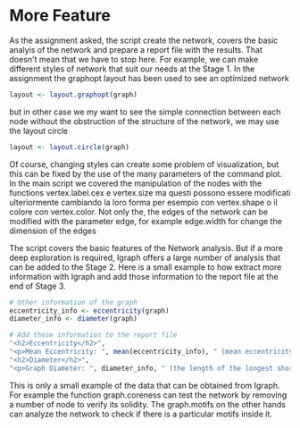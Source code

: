 # More Feature
As the assignment asked, the script create the network, covers the basic analyis  of the network and prepare a report file with the results. That doesn't mean that we have to stop here. For example, we can make different styles of network that suit our needs at the Stage 1. In the assignment the graphopt layout has been used to see an optimized network

```R
layout <- layout.graphopt(graph)
```
but in other case we my want to see the simple connection between each node without the obstruction of the structure of the network, we may use the layout circle

```R
layout <- layout.circle(graph)
```
Of course, changing styles can create some problem of visualization, but this can be fixed by the use of the many parameters of the command plot. In the main script we covered the manipulation of the nodes with the functions vertex.label.cex e vertex.size ma questi possono essere modificati ulteriormente cambiando la loro forma per esempio con vertex.shape o il colore con vertex.color. Not only the, the edges of the network can be modified with the parameter edge, for example edge.width for change the dimension of the edges

The script covers the basic features of the Network analysis. But if a more deep exploration is required, Igraph offers a large number of analysis that can be added to the Stage 2. Here is a small example to how extract more information with Igraph and add those information to the report file at the end of Stage 3.

```R
# Other information of the graph
eccentricity_info <- eccentricity(graph) 
diameter_info <- diameter(graph)

# Add these information to the report file
"<h2>Eccentricity</h2>",
"<p>Mean Eccentricity: ", mean(eccentricity_info), " (mean eccentricity across all nodes. High values = nodes are far from each other in terms of the shortest path length.)</p>",
"<h2>Diameter</h2>",
"<p>Graph Diameter: ", diameter_info, " (the length of the longest shortest path in the graph.)</p>"
```

This is only a small example of the data that can be obtained from Igraph. For example the function graph.coreness can test the network by removing a number of node to verify its solidity. The graph.motifs on the other hands can analyze the network to check if there is a particular motifs inside it.
